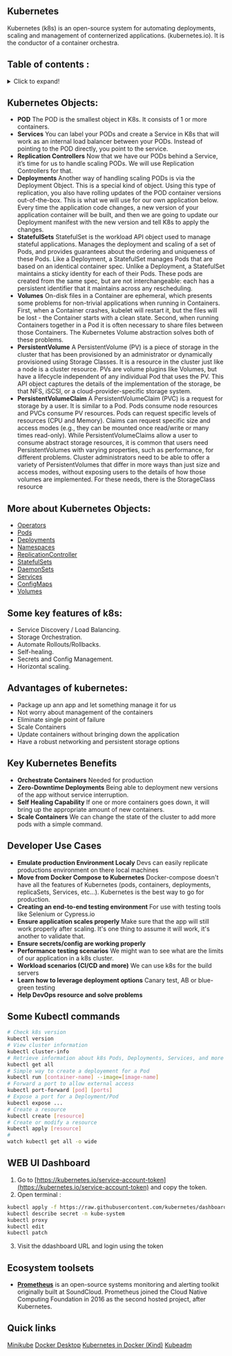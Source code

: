 ## Kubernetes

Kubernetes (k8s) is an open-source system for automating deployments, scaling and management of conternerized applications. (kubernetes.io). It is the conductor of a container orchestra.
## Table of contents :

<details>
  <summary>Click to expand!</summary>

- [Kubernetes Objects](#Kubernetes-Objects)
- [More about Kubernetes Objects](#More-about-Kubernetes-Objects)
- [Some key features of k8s](#Some-key-features-of-k8s)
- [Advantages of kubernetes](#Advantages-of-kubernetes)
- [Key Kubernetes Benefits](#Key-Kubernetes-Benefits)
- [Developer Use Cases](#Developer-Use-Cases)
- [Some Kubectl commands](#Some-Kubectl-commands)
- [WEB UI Dashboard](#WEB-UI-Dashboard)
- [Ecosystem toolset](#Ecosystem-toolset)
- [Quick links](#Quick-links)
</details>


## Kubernetes Objects:
- **POD** The POD is the smallest object in K8s. It consists of 1 or more containers.
- **Services** You can label your PODs and create a Service in K8s that will work as an internal load balancer between your PODs. Instead of pointing to the POD directly, you point to the service.
- **Replication Controllers** Now that we have our PODs behind a Service, it’s time for us to handle scaling PODs. We will use Replication Controllers for that.
- **Deployments** Another way of handling scaling PODs is via the Deployment Object. This is a special kind of object. Using this type of replication, you also have rolling updates of the POD container versions out-of-the-box. This is what we will use for our own application below.
Every time the application code changes, a new version of your application container will be built, and then we are going to update our Deployment manifest with the new version and tell K8s to apply the changes.
- **StatefulSets** StatefulSet is the workload API object used to manage stateful applications.
Manages the deployment and scaling of a set of Pods, and provides guarantees about the ordering and uniqueness of these Pods.
Like a Deployment, a StatefulSet manages Pods that are based on an identical container spec. Unlike a Deployment, a StatefulSet maintains a sticky identity for each of their Pods. These pods are created from the same spec, but are not interchangeable: each has a persistent identifier that it maintains across any rescheduling.
- **Volumes** On-disk files in a Container are ephemeral, which presents some problems for non-trivial applications when running in Containers. First, when a Container crashes, kubelet will restart it, but the files will be lost - the Container starts with a clean state. Second, when running Containers together in a Pod it is often necessary to share files between those Containers. The Kubernetes Volume abstraction solves both of these problems.
- **PersistentVolume** A PersistentVolume (PV) is a piece of storage in the cluster that has been provisioned by an administrator or dynamically provisioned using Storage Classes. It is a resource in the cluster just like a node is a cluster resource. PVs are volume plugins like Volumes, but have a lifecycle independent of any individual Pod that uses the PV. This API object captures the details of the implementation of the storage, be that NFS, iSCSI, or a cloud-provider-specific storage system.
- **PersistentVolumeClaim** A PersistentVolumeClaim (PVC) is a request for storage by a user. It is similar to a Pod. Pods consume node resources and PVCs consume PV resources. Pods can request specific levels of resources (CPU and Memory). Claims can request specific size and access modes (e.g., they can be mounted once read/write or many times read-only).
While PersistentVolumeClaims allow a user to consume abstract storage resources, it is common that users need PersistentVolumes with varying properties, such as performance, for different problems. Cluster administrators need to be able to offer a variety of PersistentVolumes that differ in more ways than just size and access modes, without exposing users to the details of how those volumes are implemented. For these needs, there is the StorageClass resource

## More about Kubernetes Objects:
- [Operators](Operators.md)
- [Pods](Pods.md)
- [Deployments](Deployments.md)
- [Namespaces](Namespaces.md)
- [ReplicationController](ReplicationController.md)
- [StatefulSets](StatefulSets.md)
- [DaemonSets](DaemonSets.md)
- [Services](Services.md)
- [ConfigMaps](ConfigMaps.md)
- [Volumes](Volumes.md)

## Some key features of k8s:

- Service Discovery / Load Balancing.
- Storage Orchestration.
- Automate Rollouts/Rollbacks.
- Self-healing.
- Secrets and Config Management.
- Horizontal scaling.

## Advantages of kubernetes:

- Package up ann app and let something manage it for us
- Not worry about management of the containers
- Eliminate single point of failure
- Scale Containers
- Update containers without bringing down the application
- Have a robust networking and persistent storage options

## Key Kubernetes Benefits

- **Orchestrate Containers** Needed for production
- **Zero-Downtime Deployments** Being able to deployment new versions of the app without service interruption.
- **Self Healing Capability** If one or more containers goes down, it will bring up the appropriate amount of new containers.
- **Scale Containers** We can change the state of the cluster to add more pods with a simple command.

## Developer Use Cases
- **Emulate production Environment Localy** Devs can easily replicate productions environment on there local machines
- **Move from Docker Compose to Kubernetes** Docker-compose doesn't have all the features of Kubernetes (pods, containers, deployments, replicaSets, Services, etc...). Kubernetes is the best way to go for production.
- **Creating an end-to-end testing environment** For use with  testing tools like Selenium or Cypress.io
- **Ensure application scales properly** Make sure that the app will still work properly after scaling. It's one thing to assume it will work, it's another to validate that.
- **Ensure secrets/config are working properly**
- **Performance testing scenarios** We might wan to see what are the limits of our application in a k8s cluster.
- **Workload scenarios (CI/CD and more)** We can use k8s for the build servers
- **Learn how to leverage deployment options** Canary test, AB or blue-green testing
- **Help DevOps resource and solve problems**

## Some Kubectl commands
```bash
# Check k8s version
kubectl version
# View cluster information
kubectl cluster-info
# Retrieve information about k8s Pods, Deployments, Services, and more
kubectl get all
# Simple way to create a deployement for a Pod
kubectl run [container-name] --image=[image-name]
# Forward a port to allow external access
kubectl port-forward [pod] [ports]
# Expose a port for a Deployment/Pod
kubectl expose ...
# Create a resource
kubectl create [resource]
# Create or modify a resource
kubectl apply [resource]
#
watch kubectl get all -o wide
```

## WEB UI Dashboard
1. Go to [https://kubernetes.io/service-account-token](https://kubernetes.io/service-account-token) and copy the token.
2. Open terminal :
```bash
kubectl apply -f https://raw.githubusercontent.com/kubernetes/dashboard/v2.0.0-beta8/aio/deploy/recommended.yaml
kubectl describe secret -n kube-system
kubectl proxy
kubectl edit
kubectl patch
```
3. Visit the ddashboard URL and login using the token

## Ecosystem toolsets
- [**Prometheus**](https://prometheus.io/docs/introduction/overview/) is an open-source systems monitoring and alerting toolkit originally built at SoundCloud. Prometheus joined the Cloud Native Computing Foundation in 2016 as the second hosted project, after Kubernetes.
## Quick links

[Minikube](https://github.com/kubernetes/minikube)
[Docker Desktop](https://www.docker.com/products/docker-desktop)
[Kubernetes in Docker (Kind)](https://kind.sigs.k8s.io)
[Kubeadm](https://kubernetes.io/docs/setup/production-environment/tools/kubeadm/create-cluster-kubeadm)
